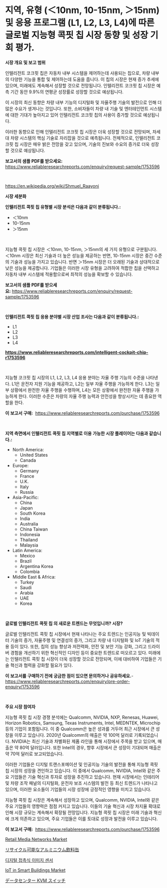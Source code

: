 <p><h1>지역, 유형 (＜10nm, 10-15nm, ＞15nm) 및 응용 프로그램 (L1, L2, L3, L4)에 따른 글로벌 지능형 콕핏 칩 시장 동향 및 성장 기회 평가.</h1></p><p><strong>시장 개요 및 보고 범위</strong></p>
<p><p>인텔리전트 코크핏 칩은 자동차 내부 시스템을 제어하는데 사용되는 칩으로, 차량 내부의 다양한 기능을 통합 및 제어하는데 도움을 줍니다. 이 칩의 시장은 현재 증가 추세에 있으며, 미래에도 계속해서 성장할 것으로 전망됩니다. 인텔리전트 코크핏 칩 시장은 예측 기간 동안 9.9%의 연평균 성장률로 성장할 것으로 예상됩니다.</p><p>이 시장의 최신 동향은 차량 내부 기능의 디지털화 및 자율주행 기술의 발전으로 인해 더 많은 수요가 생겨나는 것입니다. 또한, 소비자들이 차량 내 기술 및 엔터테인먼트 시스템에 대한 기대가 높아지고 있어 인텔리전트 코크핏 칩의 사용이 증가할 것으로 예상됩니다.</p><p>이러한 동향으로 인해 인텔리전트 코크핏 칩 시장은 더욱 성장할 것으로 전망되며, 차세대 차량 시스템의 핵심 기술로 자리잡을 것으로 예측됩니다. 전체적으로, 인텔리전트 코크핏 칩 시장은 매우 밝은 전망을 갖고 있으며, 기술의 진보와 수요의 증가로 더욱 성장할 것으로 예상됩니다.</p></p>
<p><strong>보고서의 샘플 PDF를 받으세요:</strong> <a href="https://www.reliableresearchreports.com/enquiry/request-sample/1753596">https://www.reliableresearchreports.com/enquiry/request-sample/1753596</a></p>
<p>&nbsp;</p>
<p><a href="https://en.wikipedia.org/wiki/Shmuel_Raayoni">https://en.wikipedia.org/wiki/Shmuel_Raayoni</a></p>
<p><strong>시장 세분화</strong></p>
<p><strong>인텔리전트 콕핏 칩 유형별 시장 분석은 다음과 같이 분류됩니다.:</strong></p>
<p><ul><li>＜10nm</li><li>10-15nm</li><li>＞15nm</li></ul></p>
<p>&nbsp;</p>
<p><p>지능형 콕핏 칩 시장은 ＜10nm, 10-15nm, ＞15nm의 세 가지 유형으로 구분됩니다. ＜10nm 시장은 최신 기술과 더 높은 성능을 제공하는 반면, 10-15nm 시장은 중간 수준의 기술과 성능을 가지고 있습니다. 반면 ＞15nm 시장은 더 오래된 기술과 상대적으로 낮은 성능을 제공합니다. 기업들은 이러한 시장 유형을 고려하여 적합한 칩을 선택하고 자동차 내부 시스템에 적용함으로써 최적의 성능을 확보할 수 있습니다.</p></p>
<p><strong>보고서의 샘플 PDF를 받으세요:</strong>&nbsp;<a href="https://www.reliableresearchreports.com/enquiry/request-sample/1753596">https://www.reliableresearchreports.com/enquiry/request-sample/1753596</a></p>
<p>&nbsp;</p>
<p><strong> 인텔리전트 콕핏 칩 응용 분야별 시장 산업 조사는 다음과 같이 분류됩니다.:</strong></p>
<p><ul><li>L1</li><li>L2</li><li>L3</li><li>L4</li></ul></p>
<p><strong><a href="https://www.reliableresearchreports.com/intelligent-cockpit-chip-r1753596">https://www.reliableresearchreports.com/intelligent-cockpit-chip-r1753596</a></strong></p>
<p>&nbsp;</p>
<p><p>지능형 코크핏 칩 시장의 L1, L2, L3, L4 응용 분야는 자율 주행 기능의 수준을 나타낸다. L1은 운전자 지원 기능을 제공하고, L2는 일부 자율 주행을 가능하게 한다. L3는 일부 상황에서 완전한 자율 주행을 수행하며, L4는 모든 상황에서 완전한 자율 주행을 가능하게 한다. 이러한 수준은 차량의 자율 주행 능력과 안전성을 향상시키는 데 중요한 역할을 한다.</p></p>
<p><strong>이 보고서 구매:</strong>&nbsp; <a href="https://www.reliableresearchreports.com/purchase/1753596">https://www.reliableresearchreports.com/purchase/1753596</a></p>
<p>&nbsp;</p>
<p><strong>지역 측면에서 인텔리전트 콕핏 칩 지역별로 이용 가능한 시장 플레이어는 다음과 같습니다.:</strong></p>
<p><ul>
    <li>
        North America:
        <ul>
            <li>United States</li>
            <li>Canada</li>
        </ul>
    </li>
    <li>
        Europe:
        <ul>
            <li>Germany</li>
            <li>France</li>
            <li>U.K.</li>
            <li>Italy</li>
            <li>Russia</li>
        </ul>
    </li>
    <li>
        Asia-Pacific:
        <ul>
            <li>China</li>
            <li>Japan</li>
            <li>South Korea</li>
            <li>India</li>
            <li>Australia</li>
            <li>China Taiwan</li>
            <li>Indonesia</li>
            <li>Thailand</li>
            <li>Malaysia</li>
        </ul>
    </li>
    <li>
        Latin America:
        <ul>
            <li>Mexico</li>
            <li>Brazil</li>
            <li>Argentina Korea</li>
            <li>Colombia</li>
        </ul>
    </li>
    <li>
        Middle East & Africa:
        <ul>
            <li>Turkey</li>
            <li>Saudi</li>
            <li>Arabia</li>
            <li>UAE</li>
            <li>Korea</li>
        </ul>
    </li>
    </ul></p>
<p>&nbsp;</p>
<p><strong>글로벌 인텔리전트 콕핏 칩 의 새로운 트렌드는 무엇입니까? 시장?</strong></p>
<p><p>글로벌 인텔리전트 콕핏 칩 시장에서 현재 나타나는 주요 트렌드는 인공지능 및 빅데이터 기술의 증가, 자율주행 및 연결성의 증가, 그리고 차량 내 디지털화 및 IoT 기술의 적용 등이 있다. 또한, 칩의 성능 향상과 저전력화, 안전 및 보안 기능 강화, 그리고 드라이버 경험을 개선하기 위한 혁신적인 디자인 등이 중요한 트렌드로 떠오르고 있다. 미래에는 인텔리전트 콕핏 칩 시장이 더욱 성장할 것으로 전망되며, 이에 대비하여 기업들은 기술 혁신과 협력을 강화할 필요가 있다.</p></p>
<p><strong>이 보고서를 구매하기 전에 궁금한 점이 있으면 문의하거나 공유하세요.</strong>- <a href="https://www.reliableresearchreports.com/enquiry/pre-order-enquiry/1753596">https://www.reliableresearchreports.com/enquiry/pre-order-enquiry/1753596</a></p>
<p>&nbsp;</p>
<p><strong>주요 시장 참여자</strong></p>
<p><p>지능형 콕핏 칩 시장 경쟁 분석에는 Qualcomm, NVIDIA, NXP, Renesas, Huawei, Horizon Robotics, Samsung, Texas Instruments, Intel, MEDNTEK, Microchip 등의 기업이 포함됩니다. 이 중 Qualcomm은 높은 성과를 거두어 최근 시장에서 큰 성장을 이루고 있습니다. 2020년 Qualcomm의 매출은 약 100억 달러로 기록되었습니다. NVIDIA는 최신 기술과 차별화된 제품 라인을 통해 시장에서 주목을 받고 있으며, 매출은 약 80억 달러입니다. 또한 Intel의 경우, 향후 시장에서 큰 성장이 기대되며 매출은 약 70억 달러로 보고되었습니다.</p><p>이러한 기업들은 디지털 트랜스포메이션 및 인공지능 기술의 발전을 통해 지능형 콕핏 칩 시장의 성장을 견인하고 있습니다. 이 중에서 Qualcomm, NVIDIA, Intel와 같은 주요 기업들은 기술 혁신과 투자로 성장을 추진하고 있습니다. 현재 시장에서는 인테리어 및 차량 조작 패널의 디지털화, 운전자 보조 시스템의 발전 등 최신 트렌드가 나타나고 있으며, 이러한 요소들이 기업들의 시장 성장에 긍정적인 영향을 미치고 있습니다.</p><p>지능형 콕핏 칩 시장은 계속해서 성장하고 있으며, Qualcomm, NVIDIA, Intel와 같은 주요 기업들의 영향력은 점점 커지고 있습니다. 이들의 기술 혁신과 시장 차지율 확대로 인해 시장 규모는 계속해서 확장될 전망입니다. 지능형 콕핏 칩 시장은 미래 기술과 혁신에 크게 의존하고 있으며, 주요 기업들은 이를 토대로 성장과 발전을 이루고 있습니다.</p></p>
<p><strong>이 보고서 구매:</strong>&nbsp;&nbsp;<a href="https://www.reliableresearchreports.com/purchase/1753596">https://www.reliableresearchreports.com/purchase/1753596</a></p>
<p><p><a href="https://github.com/marthawweekle/Market-Research-Report-List-2/blob/main/retail-media-networks-market.md">Retail Media Networks Market</a></p><p><a href="https://github.com/schmahlson/Market-Research-Report-List-2/blob/main/8863349109906.md">リサイクル可能なアルミニウム飲料缶</a></p><p><a href="https://github.com/Nicolasrown5/Market-Research-Report-List-1/blob/main/8756832122801.md">디지털 접촉식 이미지 센서</a></p><p><a href="https://github.com/HenrietteMills1/Market-Research-Report-List-2/blob/main/iot-in-smart-buildings-market.md">IoT in Smart Buildings Market</a></p><p><a href="https://github.com/roulaayoub-saad/Market-Research-Report-List-2/blob/main/8250118109782.md">データセンター KVM スイッチ</a></p></p>